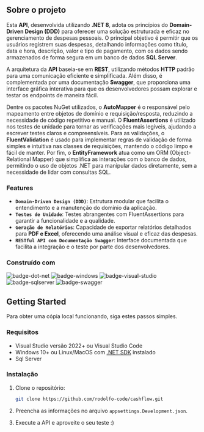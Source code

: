 ## Sobre o projeto

Esta **API**, desenvolvida utilizando **.NET 8**, adota os princípios do **Domain-Driven Design (DDD)** para oferecer uma solução estruturada e eficaz no gerenciamento de despesas pessoais. O principal objetivo é permitir que os usuários registrem suas despesas, detalhando informações como título, data e hora, descrição, valor e tipo de pagamento, com os dados sendo armazenados de forma segura em um banco de dados **SQL Server**.

A arquitetura da **API** baseia-se em **REST**, utilizando métodos **HTTP** padrão para uma comunicação eficiente e simplificada. Além disso, é complementada por uma documentação **Swagger**, que proporciona uma interface gráfica interativa para que os desenvolvedores possam explorar e testar os endpoints de maneira fácil.

Dentre os pacotes NuGet utilizados, o **AutoMapper** é o responsável pelo mapeamento entre objetos de domínio e requisição/resposta, reduzindo a necessidade de código repetitivo e manual. O **FluentAssertions** é utilizado nos testes de unidade para tornar as verificações mais legíveis, ajudando a escrever testes claros e compreensíveis. Para as validações, o **FluentValidation** é usado para implementar regras de validação de forma simples e intuitiva nas classes de requisições, mantendo o código limpo e fácil de manter. Por fim, o **EntityFramework** atua como um ORM (Object-Relational Mapper) que simplifica as interações com o banco de dados, permitindo o uso de objetos .NET para manipular dados diretamente, sem a necessidade de lidar com consultas SQL.


### Features

- **`Domain-Driven Design (DDD)`**: Estrutura modular que facilita o entendimento e a manutenção do domínio da aplicação.
- **`Testes de Unidade`**: Testes abrangentes com FluentAssertions para garantir a funcionalidade e a qualidade.
- **`Geração de Relatórios`**: Capacidade de exportar relatórios detalhados para **PDF e Excel**, oferecendo uma análise visual e eficaz das despesas.
- **`RESTful API com Documentação Swagger`**: Interface documentada que facilita a integração e o teste por parte dos desenvolvedores.

### Construído com

![badge-dot-net]
![badge-windows]
![badge-visual-studio]
![badge-sqlserver]
![badge-swagger]

## Getting Started

Para obter uma cópia local funcionando, siga estes passos simples.

### Requisitos

* Visual Studio versão 2022+ ou Visual Studio Code
* Windows 10+ ou Linux/MacOS com [.NET SDK][dot-net-sdk] instalado
* Sql Server

### Instalação

1. Clone o repositório:
    ```sh
    git clone https://github.com/rodolfo-code/cashflow.git
    ```

2. Preencha as informações no arquivo `appsettings.Development.json`.
3. Execute a API e aproveite o seu teste :)



<!-- Links -->
[dot-net-sdk]: https://dotnet.microsoft.com/en-us/download/dotnet/8.0

<!-- Images -->
[hero-image]: images/heroimage.png

<!-- Badges -->
[badge-dot-net]: https://img.shields.io/badge/.NET-512BD4?logo=dotnet&logoColor=fff&style=for-the-badge
[badge-windows]: https://img.shields.io/badge/Windows-0078D4?logo=windows&logoColor=fff&style=for-the-badge
[badge-visual-studio]: https://img.shields.io/badge/Visual%20Studio-5C2D91?logo=visualstudio&logoColor=fff&style=for-the-badge
[badge-sqlserver]: https://img.shields.io/badge/SQL%20Server-red?style=for-the-badge
[badge-swagger]: https://img.shields.io/badge/Swagger-85EA2D?logo=swagger&logoColor=000&style=for-the-badge
